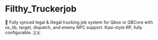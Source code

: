 # Filthy_Truckerjob
🚛 Fully synced legal &amp; illegal trucking job system for Qbox or QBCore with ox_lib, target, dispatch, and enemy NPC support. Kasi-style RP, fully configurable. 🇿🇦
